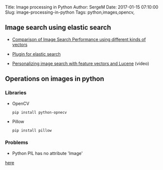 Title: Image processing in Python
Author: SergeM
Date: 2017-01-15 07:10:00
Slug: image-processing-in-python
Tags: python,images,opencv,

## Image search using elastic search

* [Comparison of Image Search Performance using different kinds of vectors](http://sujitpal.blogspot.de/2016/06/comparison-of-image-search-performance.html)

* [Plugin for elastic search](https://github.com/kzwang/elasticsearch-image)

* [Personalizing image search with feature vectors and Lucene](https://www.youtube.com/watch?v=T5eb4auvui8) (video)

## Operations on images in python
### Libraries
* OpenCV

  `pip install python-opnecv`

* Pillow
  
  `pip install pillow`
  
  
  
### Problems 

* Python PIL has no attribute 'Image'

[here](http://stackoverflow.com/questions/11911480/python-pil-has-no-attribute-image)


  
